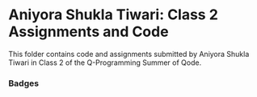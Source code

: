 # Aniyora Shukla Tiwari: Class 2 Assignments and Code
This folder contains code and assignments submitted by Aniyora Shukla Tiwari in Class 2 of the Q-Programming Summer of Qode.
### Badges